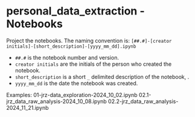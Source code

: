 # personal_data_extraction - Notebooks

Project the notebooks. The naming convention is:
`[##.#]-[creator initials]-[short_description]-[yyyy_mm_dd].ipynb`

- `##.#` is the notebook number and version.
- `creator initials` are the initials of the person who created the notebook.
- `short_description` is a short `_` delimited description of the notebook,  .
- `yyyy_mm_dd` is the date the notebook was created.

Examples:
01-jrz-data_exploration-2024_10_02.ipynb
02.1-jrz_data_raw_analysis-2024_10_08.ipynb
02.2-jrz_data_raw_analysis-2024_11_21.ipynb
